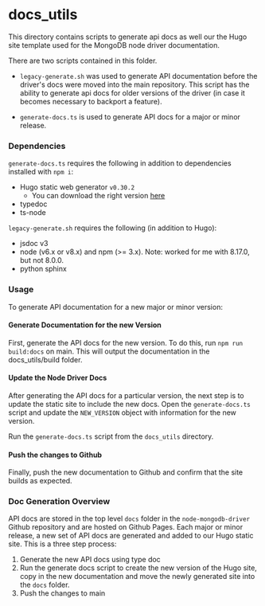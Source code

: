 # docs_utils

This directory contains scripts to generate api docs as well our the Hugo site template used for the MongoDB node driver documentation.

There are two scripts contained in this folder.

- `legacy-generate.sh` was used to generate API documentation before the driver's docs
were moved into the main repository.  This script has the ability to generate api docs for older versions of the driver (in case it becomes
necessary to backport a feature).

- `generate-docs.ts` is used to generate API docs for a major or minor release.

### Dependencies

`generate-docs.ts` requires the following in addition to dependencies installed with `npm i`:

* Hugo static web generator `v0.30.2`
  * You can download the right version [here](https://github.com/gohugoio/hugo/releases/tag/v0.30.2)
* typedoc 
* ts-node

`legacy-generate.sh` requires the following (in addition to Hugo):

* jsdoc v3
* node (v6.x or v8.x) and npm (>= 3.x). Note: worked for me with 8.17.0, but not 8.0.0.
* python sphinx

### Usage

To generate API documentation for a new major or minor version:

#### Generate Documentation for the new Version

First, generate the API docs for the new version.  To do this, run `npm run build:docs` on main.  This will output the documentation in the docs_utils/build folder.

#### Update the Node Driver Docs

After generating the API docs for a particular version, the next step is to update the static site to include the new docs.  Open the `generate-docs.ts` 
script and update the `NEW_VERSION` object with information for the new version.

Run the `generate-docs.ts` script from the `docs_utils` directory.

#### Push the changes to Github

Finally, push the new documentation to Github and confirm that the site builds as expected.

### Doc Generation Overview

API docs are stored in the top level `docs` folder in the `node-mongodb-driver` Github repository and are hosted on Github Pages.  Each major or minor release,
a new set of API docs are generated and added to our Hugo static site.  This is a three step process:

1. Generate the new API docs using type doc
2. Run the generate docs script to create the new version of the Hugo site, copy in the new documentation and move the newly generated site into the `docs` folder.
3. Push the changes to main
